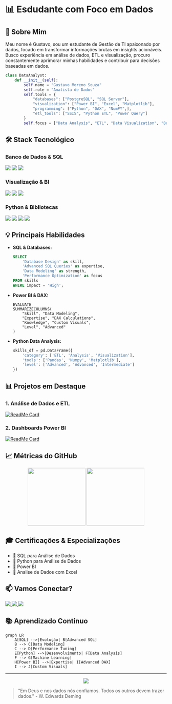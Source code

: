 # 📊 Esdudante com Foco em Dados

## 🎯 Sobre Mim
Meu nome é Gustavo, sou um estudante de Gestão de TI apaixonado por dados, focado em transformar informações brutas em insights acionáveis. Busco experiência em análise de dados, ETL e visualização, procuro constantemente aprimorar minhas habilidades e contribuir para decisões baseadas em dados.

```python
class DataAnalyst:
    def __init__(self):
        self.name = "Gustavo Moreno Souza"
        self.role = "Analista de Dados"
        self.tools = {
            "databases": ["PostgreSQL", "SQL Server"],
            "visualization": ["Power BI", "Excel", "Matplotlib"],
            "programming": ["Python", "DAX", "NumPY",],
            "etl_tools": ["SSIS", "Python ETL", "Power Query"]
        }
        self.focus = ["Data Analysis", "ETL", "Data Visualization", "Business Intelligence"]
```

## 🛠️ Stack Tecnológico

### Banco de Dados & SQL
<div align="left">
    <img src="https://img.shields.io/badge/PostgreSQL-316192?style=for-the-badge&logo=postgresql&logoColor=white" />
    <img src="https://img.shields.io/badge/SQL-4479A1?style=for-the-badge&logo=sql&logoColor=white" />
    <img src="https://img.shields.io/badge/SQL_Server-CC2927?style=for-the-badge&logo=microsoft-sql-server&logoColor=white" />
</div>

### Visualização & BI
<div align="left">
    <img src="https://img.shields.io/badge/Power_BI-F2C811?style=for-the-badge&logo=powerbi&logoColor=black" />
    <img src="https://img.shields.io/badge/DAX-F2C811?style=for-the-badge&logo=powerbi&logoColor=black" />
    <img src="https://img.shields.io/badge/Excel-217346?style=for-the-badge&logo=microsoft-excel&logoColor=white" />
</div>

### Python & Bibliotecas
<div align="left">
    <img src="https://img.shields.io/badge/Python-3776AB?style=for-the-badge&logo=python&logoColor=white" />
    <img src="https://img.shields.io/badge/Pandas-150458?style=for-the-badge&logo=pandas&logoColor=white" />
    <img src="https://img.shields.io/badge/Numpy-013243?style=for-the-badge&logo=numpy&logoColor=white" />
    <img src="https://img.shields.io/badge/Matplotlib-11557c?style=for-the-badge&logo=python&logoColor=white" />
</div>

## 💡 Principais Habilidades

- **SQL & Databases:**
  ```sql
  SELECT 
      'Database Design' as skill,
      'Advanced SQL Queries' as expertise,
      'Data Modeling' as strength,
      'Performance Optimization' as focus
  FROM skills
  WHERE impact = 'High';
  ```

- **Power BI & DAX:**
  ```dax
  EVALUATE
  SUMMARIZECOLUMNS(
      "Skill", "Data Modeling",
      "Expertise", "DAX Calculations",
      "Knowledge", "Custom Visuals",
      "Level", "Advanced"
  )
  ```

- **Python Data Analysis:**
  ```python
  skills_df = pd.DataFrame({
      'category': ['ETL', 'Analysis', 'Visualization'],
      'tools': ['Pandas', 'Numpy', 'Matplotlib'],
      'level': ['Advanced', 'Advanced', 'Intermediate']
  })
  ```

## 📊 Projetos em Destaque

### 1. Análise de Dados e ETL
[![ReadMe Card](https://github-readme-stats.vercel.app/api/pin/?username=SeuUsuario&repo=projeto-etl&theme=blue-green)](https://github.com/SeuUsuario/projeto-etl)

### 2. Dashboards Power BI
[![ReadMe Card](https://github-readme-stats.vercel.app/api/pin/?username=SeuUsuario&repo=dashboards&theme=blue-green)](https://github.com/SeuUsuario/dashboards)

## 📈 Métricas do GitHub

<div align="center">
    <img height="180em" src="https://github-readme-stats.vercel.app/api?username=SeuUsuario&show_icons=true&theme=blue-green&include_all_commits=true&count_private=true"/>
    <img height="180em" src="https://github-readme-stats.vercel.app/api/top-langs/?username=SeuUsuario&layout=compact&langs_count=7&theme=blue-green"/>
</div>

## 🎓 Certificações & Especializações

- 🏅 SQL para Análise de Dados
- 🏅 Python para Análise de Dados
- 🏅 Power BI
- 🏅 Analise de Dados com Excel

## 📫 Vamos Conectar?

<div align="left">
    <a href="mailto:seu.email@gmail.com">
        <img src="https://img.shields.io/badge/Gmail-D14836?style=for-the-badge&logo=gmail&logoColor=white" />
    </a>
    <a href="https://www.linkedin.com/in/seu-linkedin/">
        <img src="https://img.shields.io/badge/LinkedIn-0077B5?style=for-the-badge&logo=linkedin&logoColor=white" />
    </a>
    <a href="https://medium.com/@seu-medium">
        <img src="https://img.shields.io/badge/Medium-12100E?style=for-the-badge&logo=medium&logoColor=white" />
    </a>
</div>

## 📚 Aprendizado Contínuo

```mermaid
graph LR
    A[SQL] -->|Evolução| B[Advanced SQL]
    B --> C[Data Modeling]
    C --> D[Performance Tuning]
    E[Python] -->|Desenvolvimento| F[Data Analysis]
    F --> G[Machine Learning]
    H[Power BI] -->|Expertise| I[Advanced DAX]
    I --> J[Custom Visuals]
```

---

<div align="center">
    <img src="https://komarev.com/ghpvc/?username=SeuUsuario&color=blue&style=flat-square&label=Visualizações+do+Perfil" />
</div>

> "Em Deus e nos dados nós confiamos. Todos os outros devem trazer dados." - W. Edwards Deming
